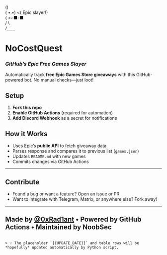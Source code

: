 
   (\)  
  ( •.•)  <( Epic slayer!)  
  (   >⌐■-■  
  /  \  
_/____\_  

# NoCostQuest  
### *GitHub’s Epic Free Games Slayer*  

Automatically track **free Epic Games Store giveaways** with this GitHub-powered bot. No manual checks—just loot!  

## Setup  
1. **Fork this repo**  
2. **Enable GitHub Actions** (required for automation)  
3. **Add Discord Webhook** as a secret for notifications  



## How it Works
- Uses Epic’s **public API** to fetch giveaway data
- Parses response and compares it to previous list (`games.json`)
- Updates `README.md` with new games
- Commits changes via GitHub Actions

---

## Contribute
- Found a bug or want a feature? Open an issue or PR  
- Want to integrate with Telegram, Matrix, or anywhere else? Fork away!

---

## Made by [@0xRad1ant](https://github.com/0xRad1ant) • Powered by GitHub Actions • Maintained by NoobSec
```

> 💡 The placeholder `{{UPDATE_DATE}}` and table rows will be *hopefully* updated automatically by Python script.

